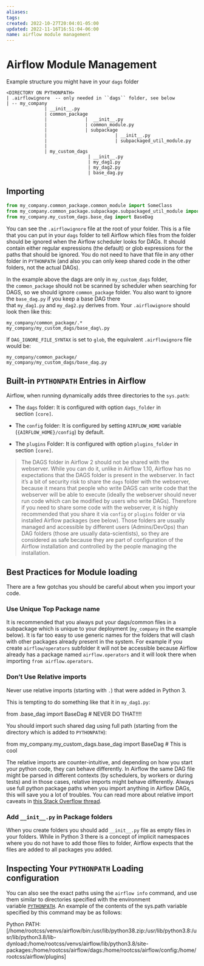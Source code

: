 ```yaml
---
aliases: 
tags: 
created: 2022-10-27T20:04:01-05:00
updated: 2022-11-16T16:51:04-06:00
name: airflow module management
---
```

# Airflow Module Management

Example structure you might have in your `dags` folder
```shell
<DIRECTORY ON PYTHONPATH>
| .airflowignore  -- only needed in ``dags`` folder, see below
| -- my_company
              | __init__.py
              | common_package
              |              |  __init__.py
              |              | common_module.py
              |              | subpackage
              |                         | __init__.py
              |                         | subpackaged_util_module.py
              |
              | my_custom_dags
                              | __init__.py
                              | my_dag1.py
                              | my_dag2.py
                              | base_dag.py
```

## Importing
```python
from my_company.common_package.common_module import SomeClass
from my_company.common_package.subpackage.subpackaged_util_module import AnotherClass
from my_company.my_custom_dags.base_dag import BaseDag
```

You can see the `.airflowignore` file at the root of your folder. This is a file that you can put in your `dags` folder to tell Airflow which files from the folder should be ignored when the Airflow scheduler looks for DAGs. It should contain either regular expressions (the default) or glob expressions for the paths that should be ignored. You do not need to have that file in any other folder in `PYTHONPATH` (and also you can only keep shared code in the other folders, not the actual DAGs).

In the example above the dags are only in `my_custom_dags` folder, the `common_package` should not be scanned by scheduler when searching for DAGS, so we should ignore `common_package` folder. You also want to ignore the `base_dag.py` if you keep a base DAG there that `my_dag1.py` and `my_dag2.py` derives from. Your `.airflowignore` should look then like this:

```
my_company/common_package/.*
my_company/my_custom_dags/base_dag\.py
```

If `DAG_IGNORE_FILE_SYNTAX` is set to `glob`, the equivalent `.airflowignore` file would be:

```
my_company/common_package/
my_company/my_custom_dags/base_dag.py
```

## Built-in `PYTHONPATH` Entries in Airflow[](https://airflow.apache.org/docs/apache-airflow/stable/modules_management.html#built-in-pythonpath-entries-in-airflow "Permalink to this heading")

Airflow, when running dynamically adds three directories to the `sys.path`:

-   The `dags` folder: It is configured with option `dags_folder` in section `[core]`.
    
-   The `config` folder: It is configured by setting `AIRFLOW_HOME` variable (`{AIRFLOW_HOME}/config`) by default.
    
-   The `plugins` Folder: It is configured with option `plugins_folder` in section `[core]`.
    

> The DAGS folder in Airflow 2 should not be shared with the webserver. While you can do it, unlike in Airflow 1.10, Airflow has no expectations that the DAGS folder is present in the webserver. In fact it’s a bit of security risk to share the `dags` folder with the webserver, because it means that people who write DAGS can write code that the webserver will be able to execute (ideally the webserver should never run code which can be modified by users who write DAGs). Therefore if you need to share some code with the webserver, it is highly recommended that you share it via `config` or `plugins` folder or via installed Airflow packages (see below). Those folders are usually managed and accessible by different users (Admins/DevOps) than DAG folders (those are usually data-scientists), so they are considered as safe because they are part of configuration of the Airflow installation and controlled by the people managing the installation.

## Best Practices for Module loading[](https://airflow.apache.org/docs/apache-airflow/stable/modules_management.html#best-practices-for-module-loading "Permalink to this heading")

There are a few gotchas you should be careful about when you import your code.

### Use Unique Top Package name[](https://airflow.apache.org/docs/apache-airflow/stable/modules_management.html#use-unique-top-package-name "Permalink to this heading")

It is recommended that you always put your dags/common files in a subpackage which is unique to your deployment (`my_company` in the example below). It is far too easy to use generic names for the folders that will clash with other packages already present in the system. For example if you create `airflow/operators` subfolder it will not be accessible because Airflow already has a package named `airflow.operators` and it will look there when importing `from airflow.operators`.

### Don’t Use Relative imports[](https://airflow.apache.org/docs/apache-airflow/stable/modules_management.html#don-t-use-relative-imports "Permalink to this heading")

Never use relative imports (starting with `.`) that were added in Python 3.

This is tempting to do something like that it in `my_dag1.py`:

from .base_dag import BaseDag  # NEVER DO THAT!!!!

You should import such shared dag using full path (starting from the directory which is added to `PYTHONPATH`):

from my_company.my_custom_dags.base_dag import BaseDag  # This is cool

The relative imports are counter-intuitive, and depending on how you start your python code, they can behave differently. In Airflow the same DAG file might be parsed in different contexts (by schedulers, by workers or during tests) and in those cases, relative imports might behave differently. Always use full python package paths when you import anything in Airflow DAGs, this will save you a lot of troubles. You can read more about relative import caveats in [this Stack Overflow thread](https://stackoverflow.com/q/16981921/516701).

### Add `__init__.py` in Package folders[](https://airflow.apache.org/docs/apache-airflow/stable/modules_management.html#add-init-py-in-package-folders "Permalink to this heading")

When you create folders you should add `__init__.py` file as empty files in your folders. While in Python 3 there is a concept of implicit namespaces where you do not have to add those files to folder, Airflow expects that the files are added to all packages you added.

## Inspecting Your `PYTHONPATH` Loading configuration[](https://airflow.apache.org/docs/apache-airflow/stable/modules_management.html#inspecting-your-pythonpath-loading-configuration "Permalink to this heading")

You can also see the exact paths using the `airflow info` command, and use them similar to directories specified with the environment variable [`PYTHONPATH`](https://docs.python.org/3/using/cmdline.html#envvar-PYTHONPATH "(in Python v3.10)"). An example of the contents of the sys.path variable specified by this command may be as follows:

Python PATH: [/home/rootcss/venvs/airflow/bin:/usr/lib/python38.zip:/usr/lib/python3.8:/usr/lib/python3.8/lib-dynload:/home/rootcss/venvs/airflow/lib/python3.8/site-packages:/home/rootcss/airflow/dags:/home/rootcss/airflow/config:/home/rootcss/airflow/plugins]

